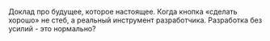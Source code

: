 Доклад про будущее, которое настоящее. 
Когда кнопка «сделать хорошо» не стеб, а реальный инструмент разработчика.
Разработка без усилий - это нормально?
